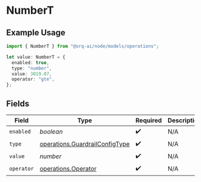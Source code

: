 # NumberT

## Example Usage

```typescript
import { NumberT } from "@orq-ai/node/models/operations";

let value: NumberT = {
  enabled: true,
  type: "number",
  value: 3019.07,
  operator: "gte",
};
```

## Fields

| Field                                                                            | Type                                                                             | Required                                                                         | Description                                                                      |
| -------------------------------------------------------------------------------- | -------------------------------------------------------------------------------- | -------------------------------------------------------------------------------- | -------------------------------------------------------------------------------- |
| `enabled`                                                                        | *boolean*                                                                        | :heavy_check_mark:                                                               | N/A                                                                              |
| `type`                                                                           | [operations.GuardrailConfigType](../../models/operations/guardrailconfigtype.md) | :heavy_check_mark:                                                               | N/A                                                                              |
| `value`                                                                          | *number*                                                                         | :heavy_check_mark:                                                               | N/A                                                                              |
| `operator`                                                                       | [operations.Operator](../../models/operations/operator.md)                       | :heavy_check_mark:                                                               | N/A                                                                              |